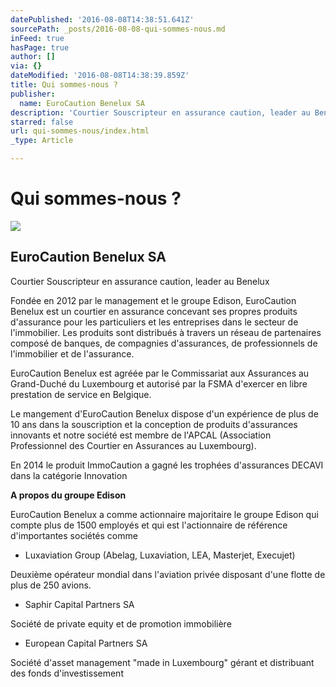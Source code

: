 ```yaml
---
datePublished: '2016-08-08T14:38:51.641Z'
sourcePath: _posts/2016-08-08-qui-sommes-nous.md
inFeed: true
hasPage: true
author: []
via: {}
dateModified: '2016-08-08T14:38:39.859Z'
title: Qui sommes-nous ?
publisher:
  name: EuroCaution Benelux SA
description: 'Courtier Souscripteur en assurance caution, leader au Benelux'
starred: false
url: qui-sommes-nous/index.html
_type: Article

---
```

# Qui sommes-nous ?
![](https://the-grid-user-content.s3-us-west-2.amazonaws.com/fb6f8955-9d13-4f5d-8adc-180687ca85b2.jpg)

## EuroCaution Benelux SA

Courtier Souscripteur en assurance caution, leader au Benelux

Fondée en 2012 par le management et le groupe Edison, EuroCaution Benelux est un courtier en assurance concevant ses propres produits d'assurance pour les particuliers et les entreprises dans le secteur de l'immobilier. Les produits sont distribués à travers un réseau de partenaires composé de banques, de compagnies d'assurances, de professionnels de l'immobilier et de l'assurance.

EuroCaution Benelux est agréée par le Commissariat aux Assurances au Grand-Duché du Luxembourg et autorisé par la FSMA d'exercer en libre prestation de service en Belgique.

Le mangement d'EuroCaution Benelux dispose d'un expérience de plus de 10 ans dans la souscription et la conception de produits d'assurances innovants et notre société est membre de l'APCAL (Association Professionnel des Courtier en Assurances au Luxembourg).

En 2014 le produit ImmoCaution a gagné les trophées d'assurances DECAVI dans la catégorie Innovation

**A propos du groupe Edison**

EuroCaution Benelux a comme actionnaire majoritaire le groupe Edison qui compte plus de 1500 employés et qui est l'actionnaire de référence d'importantes sociétés comme

* Luxaviation Group (Abelag, Luxaviation, LEA, Masterjet, Execujet)

Deuxième opérateur mondial dans l'aviation privée disposant d'une flotte de plus de 250 avions.

* Saphir Capital Partners SA

Société de private equity et de promotion immobilière

* European Capital Partners SA

Société d'asset management "made in Luxembourg" gérant et distribuant des fonds d'investissement